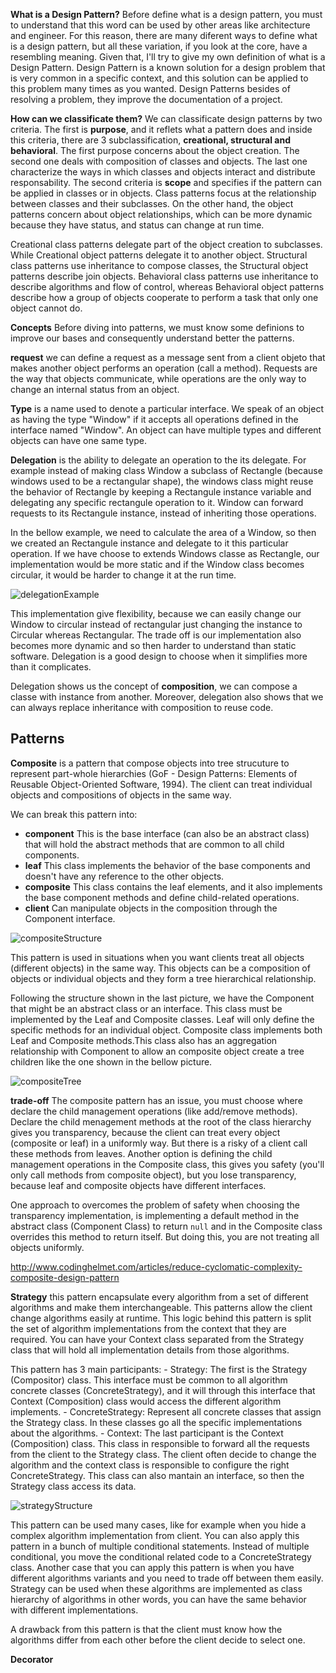 **What is a Design Pattern?**
Before define what is a design pattern, you must to understand that this word can be used by other areas like architecture and engineer. For this reason, there are many diferent ways to define what is a design pattern, but all these variation, if you look at the core, have a resembling meaning. Given that, I'll try to give my own definition of what is a Design Pattern. Design Pattern is a known solution for a design problem that is very common in a specific context, and this solution can be applied to this problem many times as you wanted. Design Patterns besides of resolving a problem, they improve the documentation of a project. 

**How can we classificate them?**
We can classificate design patterns by two criteria. The first is **purpose**, and it reflets what a pattern does and inside this criteria, there are 3 subclassification, **creational, structural and behavioral**. The first purpose concerns about the object creation. The second one deals with composition of classes and objects. The last one characterize the ways in which classes and objects interact and distribute responsability. The second criteria is **scope** and specifies if the pattern can be applied in classes or in objects. Class patterns focus at the relationship between classes and their subclasses. On the other hand, the object patterns concern about object relationships, which can be more dynamic because they have status, and status can change at run time.

Creational class patterns delegate part of the object creation to subclasses. While Creational object patterns delegate it to another object. Structural class patterns use inheritance to compose classes, the Structural object patterns describe join objects. Behavioral class patterns use inheritance to describe algorithms and flow of control, whereas Behavioral object patterns describe how a group of objects cooperate to perform a task that only one object cannot do.

**Concepts**
Before diving into patterns, we must know some definions to improve our bases and consequently understand better the patterns.

**request** we can define a request as a message sent from a client objeto that makes another object performs an operation (call a method). Requests are the way that objects communicate, while operations are the only way to change an internal status from an object.

**Type** is a name used to denote a particular interface. We speak of an object as having the type "Window" if it accepts all operations defined in the interface named "Window". An object can have multiple types and different objects can have one same type.

**Delegation** is the ability to delegate an operation to the its delegate. For example instead of making class Window a subclass of Rectangle (because windows used to be a rectangular shape), the windows class might reuse the behavior of Rectangle by keeping a Rectangule instance variable and delegating any specific rectangule operation to it. Window can forward requests to its Rectangule instance, instead of inheriting those operations.

In the bellow example, we need to calculate the area of a Window, so then we created an Rectangule instance and delegate to it this particular operation. If we have choose to extends Windows classe as Rectangle, our implementation would be more static and if the Window class becomes circular, it would be harder to change it at the run time.

![delegationExample](https://github.com/systane/courses/blob/master/designPatterns/delegation.png)

This implementation give flexibility, because we can easily change our Window to circular instead of rectangular just changing the instance to Circular whereas Rectangular. The trade off is our implementation also becomes more dynamic and so then harder to understand than static software. Delegation is a good design to choose when it simplifies more than it complicates.

Delegation shows us the concept of **composition**, we can compose a classe with instance from another. Moreover, delegation also shows that we can always replace inheritance with composition to reuse code.


## **Patterns**

**Composite** is a pattern that compose objects into tree strucuture to represent part-whole hierarchies (GoF - Design Patterns: Elements of Reusable Object-Oriented Software, 1994). The client can treat individual objects and compositions of objects in the same way.

We can break this pattern into:
- **component** This is the base interface (can also be an abstract class) that will hold the abstract methods that are common to all child components.
- **leaf** This class implements the behavior of the base components and doesn't have any reference to the other objects.
- **composite**  This class contains the leaf elements, and it also implements the base component methods and define child-related operations.
- **client** Can manipulate objects in the composition through the Component interface.

![compositeStructure](https://github.com/systane/courses/blob/master/designPatterns/compositeStructure.png)

This pattern is used in situations when you want clients treat all objects (different objects) in the same way. This objects can be a composition of objects or individual objects and they form a tree hierarchical relationship.

Following the structure shown in the last picture, we have the Component that might be an abstract class or an interface. This class must be implemented by the Leaf and Composite classes. Leaf will only define the specific methods for an individual object. Composite class implements both Leaf and Composite methods.This class also has an aggregation relationship with Component to allow an composite object create a tree children like the one shown in the bellow picture.

![compositeTree](https://github.com/systane/courses/blob/master/designPatterns/compositeTree.png)

**trade-off** The composite pattern has an issue, you must choose where declare the child management operations (like add/remove methods). Declare the child menagement methods at the root of the class hierarchy gives you transparency, because the client can treat every object (composite or leaf) in a uniformly way. But there is a risky of a client call these methods from leaves. Another option is defining the child management operations in the Composite class, this gives you safety (you'll only call methods from composite object), but you lose transparency, because leaf and composite objects have different interfaces.

One approach to overcomes the problem of safety when choosing the transparency implementation, is implementing a default method in the abstract class (Component Class) to return `null` and in the Composite class overrides this method to return itself. But doing this, you are not treating all objects uniformly.

http://www.codinghelmet.com/articles/reduce-cyclomatic-complexity-composite-design-pattern


**Strategy** this pattern encapsulate every algorithm from a set of different algorithms and make them interchangeable. This patterns allow the client change algorithms easily at runtime. This logic behind this pattern is split the set of algorithm implementations from the context that they are required. You can have your Context class separated from the Strategy class that will hold all implementation details from those algorithms.

This pattern has 3 main participants:
    - Strategy: The first is the Strategy (Compositor) class. This interface must be common to all algorithm concrete classes (ConcreteStrategy), and it will through this interface that Context (Composition) class would access the different algorithm implements.
    - ConcreteStrategy: Represent all concrete classes that assign the Strategy class. In these classes go all the specific implementations about the algorithms.
    - Context: The last participant is the Context (Composition) class. This class in responsible to forward all the requests from the client to the Strategy class. The client often decide to change the algorithm and the context class is responsible to configure the right ConcreteStrategy. This class can also mantain an interface, so then the Strategy class access its data.  

![strategyStructure](https://github.com/systane/courses/blob/master/designPatterns/strategyStructure.png)

This pattern can be used many cases, like for example when you hide a complex algorithm implementation from client. You can also apply this pattern in a bunch of multiple conditional statements. Instead of multiple conditional, you move the conditional related code to a ConcreteStrategy class. Another case that you can apply this pattern is when you have different algorithms variants and you need to trade off between them easily. Strategy can be used when these algorithms are implemented as class hierarchy of algorithms in other words, you can have the same behavior with different implementations.

A drawback from this pattern is that the client must know how the algorithms differ from each other before the client decide to select one.

**Decorator**
